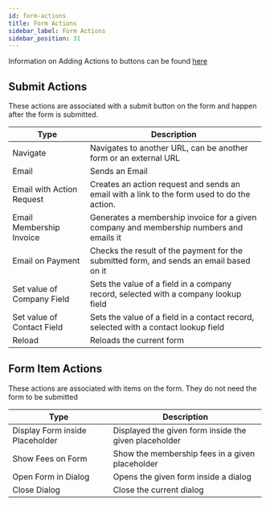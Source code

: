 ```yaml
---
id: form-actions
title: Form Actions
sidebar_label: Form Actions
sidebar_position: 31
---
```

Information on Adding Actions to buttons can be found [here](../../beginner/add-action)

## Submit Actions

These actions are associated with a submit button on the form and happen after the form is submitted.

| Type | Description |
| - | - |
| Navigate | Navigates to another URL, can be another form or an external URL |
| Email | Sends an Email |
| Email with Action Request | Creates an action request and sends an email with a link to the form used to do the action. |
| Email Membership Invoice | Generates a membership invoice for a given company and membership numbers and emails it |
| Email on Payment | Checks the result of the payment for the submitted form, and sends an email based on it |
| Set value of Company Field | Sets the value of a field in a company record, selected with a company lookup field |
| Set value of Contact Field | Sets the value of a field in a contact record, selected with a contact lookup field |
| Reload | Reloads the current form |

## Form Item Actions

These actions are associated with items on the form. They do not need the form to be submitted

| Type | Description |
| - | - |
| Display Form inside Placeholder | Displayed the given form inside the given placeholder |
| Show Fees on Form | Show the membership fees in a given placeholder |
| Open Form in Dialog | Opens the given form inside a dialog |
| Close Dialog | Close the current dialog |